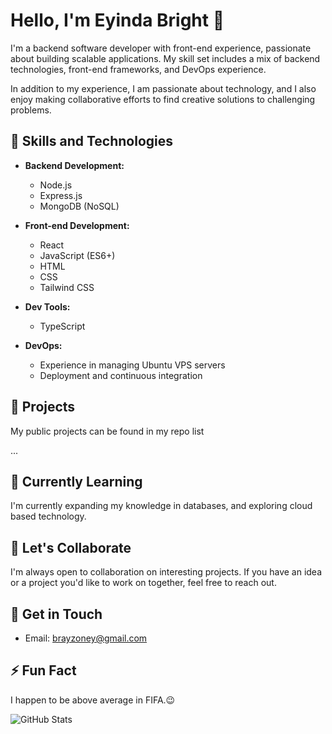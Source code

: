 # Hello, I'm Eyinda Bright 👋

I'm a backend software developer with front-end experience, passionate about building scalable applications. My skill set includes a mix of backend technologies, front-end frameworks, and DevOps experience.

In addition to my experience, I am passionate about technology, and I also enjoy making collaborative efforts to find creative solutions to challenging problems.

## 🔧 Skills and Technologies

- **Backend Development:**
  - Node.js
  - Express.js
  - MongoDB (NoSQL)

- **Front-end Development:**
  - React
  - JavaScript (ES6+)
  - HTML
  - CSS
  - Tailwind CSS
 
- **Dev Tools:**
  - TypeScript

- **DevOps:**
  - Experience in managing Ubuntu VPS servers
  - Deployment and continuous integration

## 🚀 Projects

My public projects can be found in my repo list


...

## 🌱 Currently Learning

I'm currently expanding my knowledge in databases, and exploring cloud based technology.

## 👯 Let's Collaborate

I'm always open to collaboration on interesting projects. If you have an idea or a project you'd like to work on together, feel free to reach out.

## 💬 Get in Touch

- Email: brayzoney@gmail.com

## ⚡ Fun Fact

I happen to be above average in FIFA.😉

![GitHub Stats](https://github-readme-stats.vercel.app/api?username=brayzonn&show_icons=true)

